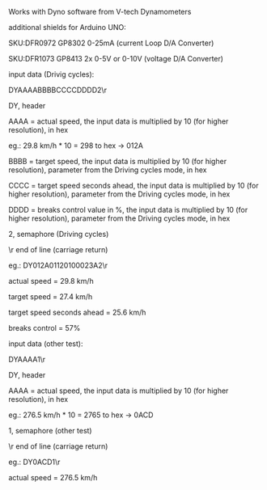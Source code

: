 Works with Dyno software from V-tech Dynamometers

additional shields for Arduino UNO:

 SKU:DFR0972 GP8302 0-25mA (current Loop D/A Converter)
 
 SKU:DFR1073 GP8413 2x 0-5V or 0-10V (voltage D/A Converter)

input data (Drivig cycles):

DYAAAABBBBCCCCDDDD2\r

 DY, header
 
 AAAA = actual speed, the input data is multiplied by 10 (for higher resolution), in hex
 
 eg.: 29.8 km/h * 10 = 298 to hex -> 012A
 
 BBBB = target speed, the input data is multiplied by 10 (for higher resolution), parameter from the Driving cycles mode, in hex
 
 CCCC = target speed seconds ahead, the input data is multiplied by 10 (for higher resolution), parameter from the Driving cycles mode, in hex
 
 DDDD = breaks control value in %, the input data is multiplied by 10 (for higher resolution), parameter from the Driving cycles mode, in hex
 
 2, semaphore (Driving cycles)
 
 \r end of line (carriage return)

 

 eg.: DY012A01120100023A2\r
 
 actual speed = 29.8 km/h
 
 target speed = 27.4 km/h
 
 target speed seconds ahead = 25.6 km/h
 
 breaks control = 57%
 

input data (other test):

DYAAAA1\r

 DY, header
 
 AAAA = actual speed, the input data is multiplied by 10 (for higher resolution), in hex
 
 eg.: 276.5 km/h * 10 = 2765 to hex -> 0ACD
 
 1, semaphore (other test)
 
 \r end of line (carriage return)
 

 eg.: DY0ACD1\r
 
 actual speed = 276.5 km/h
